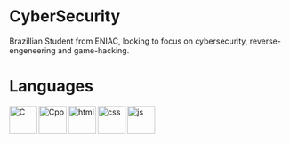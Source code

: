 # CyberSecurity

Brazillian Student from ENIAC, looking to focus on cybersecurity, reverse-engeneering and game-hacking.

# Languages
<div class="languages">
  <img align="left" width="50" alt="C" src="https://cdn.jsdelivr.net/gh/devicons/devicon/icons/c/c-original.svg" />
  <img align="left" width="50" alt="Cpp" src="https://cdn.jsdelivr.net/gh/devicons/devicon/icons/cplusplus/cplusplus-original.svg" />
  <img align="left" width="50" alt="html" src="https://cdn.jsdelivr.net/gh/devicons/devicon/icons/html5/html5-original-wordmark.svg" />
  <img align="left" width="50" alt="css" src="https://cdn.jsdelivr.net/gh/devicons/devicon/icons/css3/css3-original-wordmark.svg" />
  <img align="left" width="50" alt="js" src="https://cdn.jsdelivr.net/gh/devicons/devicon/icons/javascript/javascript-original.svg" />
                 
          
          


